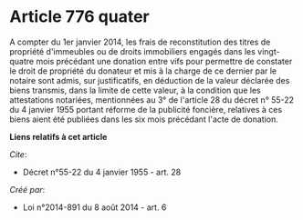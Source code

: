 # Article 776 quater

A compter du 1er janvier 2014, les frais de reconstitution des titres de propriété d'immeubles ou de droits immobiliers
engagés dans les vingt-quatre mois précédant une donation entre vifs pour permettre de constater le droit de propriété du
donateur et mis à la charge de ce dernier par le notaire sont admis, sur justificatifs, en déduction de la valeur déclarée
des biens transmis, dans la limite de cette valeur, à la condition que les attestations notariées, mentionnées au 3° de
l'article 28 du décret n° 55-22 du 4 janvier 1955 portant réforme de la publicité foncière, relatives à ces biens aient été
publiées dans les six mois précédant l'acte de donation.

**Liens relatifs à cet article**

_Cite_:

  - Décret n°55-22 du 4 janvier 1955 - art. 28

_Créé par_:

  - Loi n°2014-891 du 8 août 2014 - art. 6
